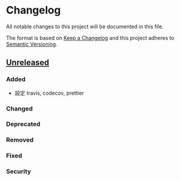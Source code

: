 # Changelog
All notable changes to this project will be documented in this file.

The format is based on [Keep a Changelog](http://keepachangelog.com/en/1.0.0/)
and this project adheres to [Semantic Versioning](http://semver.org/spec/v2.0.0.html).

## [Unreleased]
### Added
- 設定 travis, codecov, prettier

### Changed
### Deprecated
### Removed
### Fixed
### Security

[Unreleased]: https://github.com/kaddopur/twse/compare/v1.2.1...HEAD
